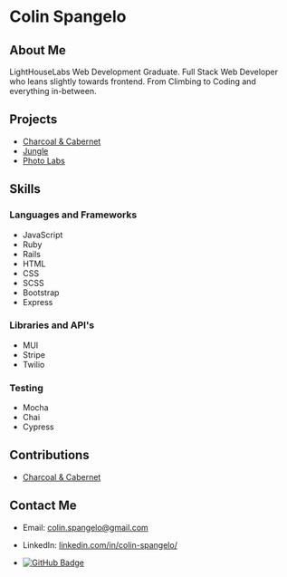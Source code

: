 # Colin Spangelo


## About Me

LightHouseLabs Web Development Graduate. Full Stack Web Developer who leans slightly towards frontend. From Climbing to Coding and everything in-between.

## Projects

- [Charcoal & Cabernet](https://github.com/codingMadeSimple/Charcoal-Cabernet)
- [Jungle](https://github.com/codingMadeSimple/jungle)
- [Photo Labs](https://github.com/codingMadeSimple/lastPhotoLabs)

## Skills

### Languages and Frameworks
- JavaScript
- Ruby
- Rails
- HTML
- CSS
- SCSS
- Bootstrap
- Express

### Libraries and API's
- MUI
- Stripe
- Twilio

### Testing
- Mocha
- Chai
- Cypress
## Contributions

- [Charcoal & Cabernet](https://github.com/codingMadeSimple/Charcoal-Cabernet)

## Contact Me

- Email: colin.spangelo@gmail.com
- LinkedIn: [linkedin.com/in/colin-spangelo/](https://linkedin.com/in/colin-spangelo)

- [![GitHub Badge](https://img.shields.io/github/followers/codingMadeSimple?label=Follow&style=social)](https://github.com/codingMadeSimple)
<!--
**codingMadeSimple/codingMadeSimple** is a ✨ _special_ ✨ repository because its `README.md` (this file) appears on your GitHub profile.

Here are some ideas to get you started:

- 🔭 I’m currently working on ...
- 🌱 I’m currently learning ...
- 👯 I’m looking to collaborate on ...
- 🤔 I’m looking for help with ...
- 💬 Ask me about ...
- 📫 How to reach me: ...
- 😄 Pronouns: ...
- ⚡ Fun fact: ...
-->
